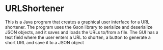 # URLShortener
This is a Java program that creates a graphical user interface for a URL shortener. The program uses the Gson library to serialize and deserialize JSON objects, and it saves and loads the URLs to/from a file. The GUI has a text field where the user enters a URL to shorten, a button to generate a short URL and save it to a JSON object
